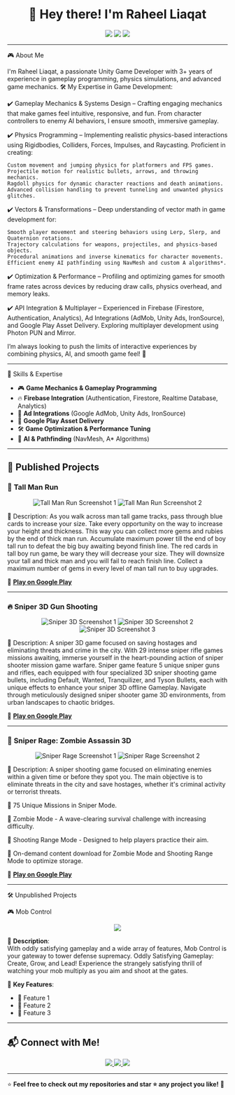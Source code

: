 <h1 align="center">👋 Hey there! I'm Raheel Liaqat</h1>

<p align="center">
  <img src="https://img.shields.io/badge/Unity-100000?style=for-the-badge&logo=unity&logoColor=white">
  <img src="https://img.shields.io/badge/C%23-239120?style=for-the-badge&logo=c-sharp&logoColor=white">
  <img src="https://img.shields.io/badge/Firebase-ffca28?style=for-the-badge&logo=firebase&logoColor=white">
</p>

---

🎮 About Me

I'm Raheel Liaqat, a passionate Unity Game Developer with 3+ years of experience in gameplay programming, physics simulations, and advanced game mechanics.
🛠️ My Expertise in Game Development:

✔️ Gameplay Mechanics & Systems Design – Crafting engaging mechanics that make games feel intuitive, responsive, and fun. From character controllers to enemy AI behaviors, I ensure smooth, immersive gameplay.

✔️ Physics Programming – Implementing realistic physics-based interactions using Rigidbodies, Colliders, Forces, Impulses, and Raycasting. Proficient in creating:

    Custom movement and jumping physics for platformers and FPS games.
    Projectile motion for realistic bullets, arrows, and throwing mechanics.
    Ragdoll physics for dynamic character reactions and death animations.
    Advanced collision handling to prevent tunneling and unwanted physics glitches.

✔️ Vectors & Transformations – Deep understanding of vector math in game development for:

    Smooth player movement and steering behaviors using Lerp, Slerp, and Quaternion rotations.
    Trajectory calculations for weapons, projectiles, and physics-based objects.
    Procedural animations and inverse kinematics for character movements.
    Efficient enemy AI pathfinding using NavMesh and custom A algorithms*.

✔️ Optimization & Performance – Profiling and optimizing games for smooth frame rates across devices by reducing draw calls, physics overhead, and memory leaks.

✔️ API Integration & Multiplayer – Experienced in Firebase (Firestore, Authentication, Analytics), Ad Integrations (AdMob, Unity Ads, IronSource), and Google Play Asset Delivery. Exploring multiplayer development using Photon PUN and Mirror.

I’m always looking to push the limits of interactive experiences by combining physics, AI, and smooth game feel! 🚀

---

🚀 Skills & Expertise
- 🎮 **Game Mechanics & Gameplay Programming**  
- 🔥 **Firebase Integration** (Authentication, Firestore, Realtime Database, Analytics)  
- 📢 **Ad Integrations** (Google AdMob, Unity Ads, IronSource)  
- 🎯 **Google Play Asset Delivery**  
- 🛠️ **Game Optimization & Performance Tuning**  
- 🧩 **AI & Pathfinding** (NavMesh, A* Algorithms)  

---

## 📂 Published Projects

### 🎲 **Tall Man Run**
<p align="center">
  <img src="https://play-lh.googleusercontent.com/KgrwbuaobGjJgNxrLZSeX70EEY3qzp3BCLe_QDVPcbDj6p5iOqIolsifRMIyR1LTfx8=w800" alt="Tall Man Run Screenshot 1">
  <img src="https://play-lh.googleusercontent.com/PmRAjGlfBKOHiiBWtS6IEDked3g2T0pVc4Wfp3AMGVN9UVjyh59XzF2vrxV7MZVxkilh=w800" alt="Tall Man Run Screenshot 2">
</p>
📝 Description: As you walk across man tall game tracks, pass through blue cards to increase your size. Take every opportunity on the way to increase your height and thickness. This way you can collect more gems and rubies by the end of thick man run. Accumulate maximum power till the end of boy tall run to defeat the big buy awaiting beyond finish line. The red cards in tall boy run game, be wary they will decrease your size. They will downsize your tall and thick man and you will fail to reach finish line. Collect a maximum number of gems in every level of man tall run to buy upgrades. 

🔗 **[Play on Google Play](https://play.google.com/store/apps/details?id=com.tallman.rungame.pacificgamesclub)**  

---

### 🔥 **Sniper 3D Gun Shooting**
<p align="center">
  <img src="https://play-lh.googleusercontent.com/OCZZCIFgXi5PQP-nIiBPURKZulgQnBMfKpBjRf9GwVpKHrpQ5NBI0L9BPsbTZLmKfl4=w800" alt="Sniper 3D Screenshot 1">
  <img src="https://play-lh.googleusercontent.com/ng8xfrqzJfCg6RiRg_GBlWSi5_A5oL5VDCrBZo7IevQMYIUlF5VhRCuCTmKcdoH0obc=w800" alt="Sniper 3D Screenshot 2">
  <img src="https://play-lh.googleusercontent.com/1_o9PwTus9VmMoR7czQ8ZruoCF39YMgCjz34UxEunXLJORYqOSGX63EyQEQEIkpWpgg=w800" alt="Sniper 3D Screenshot 3">
</p>
📝 Description: A sniper 3D game focused on saving hostages and eliminating threats and crime in the city. With 29 intense sniper rifle games missions awaiting, immerse yourself in the heart-pounding action of sniper shooter mission game warfare.
Sniper game feature 5 unique sniper guns and rifles, each equipped with four specialized 3D sniper shooting game bullets, including Default, Wanted, Tranquilizer, and Tyson Bullets, each with unique effects to enhance your sniper 3D offline Gameplay. Navigate through meticulously designed sniper shooter game 3D environments, from urban landscapes to chaotic bridges.

🔗 **[Play on Google Play](https://play.google.com/store/apps/details?id=com.sniper3d.gunshootinggames.pgc)**  

---

### 🧟 **Sniper Rage: Zombie Assassin 3D**
<p align="center">
  <img src="https://play-lh.googleusercontent.com/5UNdvwgF31uvzR_wxDsOONWs6u3LZWBTkHNUlqF_121foU_OyIKyEc2NRwX2hgFe9A=w800" alt="Sniper Rage Screenshot 1">
  <img src="https://play-lh.googleusercontent.com/gF7kRbAVHJZQbtIqWTM3eVEVMoeepl_nyCETEV71ObN2bLcf0AEDw5tm66RrdWNJEQ=w800" alt="Sniper Rage Screenshot 2">
</p>
📝  Description:
A sniper shooting game focused on eliminating enemies within a given time or before they spot you. The main objective is to eliminate threats in the city and save hostages, whether it's criminal activity or terrorist threats.

🔹 75 Unique Missions in Sniper Mode.

🔹 Zombie Mode - A wave-clearing survival challenge with increasing difficulty.

🔹 Shooting Range Mode - Designed to help players practice their aim.

🔹 On-demand content download for Zombie Mode and Shooting Range Mode to optimize storage.

🔗 **[Play on Google Play](https://play.google.com/store/apps/details?id=com.rfg.Sniper.Rage.Zombie.Assassin3D)**  

---
 🛠️ Unpublished Projects

 🎮 Mob Control
<p align="center">
  <img src="[https://drive.google.com/file/d/1Z9hWanfIlUReEHq2vSpgtyPMDxjfZb6M/view?usp=drive_link](https://drive.google.com/file/d/1Z9hWanfIlUReEHq2vSpgtyPMDxjfZb6M/view?usp=drive_link)">

📝 **Description**:  
With oddly satisfying gameplay and a wide array of features, Mob Control is your gateway to tower defense supremacy. Oddly Satisfying Gameplay: Create, Grow, and Lead! Experience the strangely satisfying thrill of watching your mob multiply as you aim and shoot at the gates.

🔹 **Key Features**:
- 🎯 Feature 1
- 🚀 Feature 2
- 🧩 Feature 3

---

## 📬 Connect with Me!
<p align="center">
  <a href="https://github.com/raheelliaqat" target="_blank">
    <img src="https://img.shields.io/badge/GitHub-181717?style=for-the-badge&logo=github&logoColor=white">
  </a>
  <a href="https://www.linkedin.com/in/raheelliaqat93/" target="_blank">
    <img src="https://img.shields.io/badge/LinkedIn-0077B5?style=for-the-badge&logo=linkedin&logoColor=white">
  </a>
  <a href="mailto:raheelliaqat93@gmail.com">
    <img src="https://img.shields.io/badge/Email-D14836?style=for-the-badge&logo=gmail&logoColor=white">
  </a>
</p>

---
⭐ **Feel free to check out my repositories and star ⭐ any project you like!** 🚀
